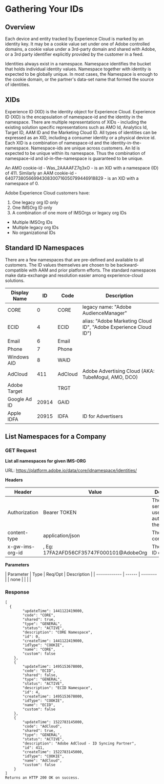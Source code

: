 # Gathering Your IDs

## Overview

Each device and entity tracked by Experience Cloud is marked by an identity key. It may be a cookie value set under one of Adobe controlled domains, a cookie value under a 3rd-party domain and shared with Adobe, or a 3rd party identifier explicitly provided by the customer in a feed. 

Identities always exist in a namespace. Namespace identifies the bucket that holds individual identity values. Namespace together with identity is expected to be globally unique. In most cases, the Namespace is enough to the cookie domain, or the partner's data-set name that formed the source of identities.

## XIDs

Experience ID (XID) is the identity object for Experience Cloud. Experience ID (XID) is the encapsulation of namespace-id and the identity in the namespace. There are multiple representations of XIDs - including the existing solution specific representations such as AMO Id, Analytics Id, Target ID, AAM ID and the Marketing Cloud ID. All types of identities can be expressed as an XID, including a consumer identity or a physical device id. Each XID is a combination of namespace-id and the identity-in-the-namespace. Namespace-ids are unique across customers. An Id is expected to be unique within its namespace. Thus the combination of namespace-id and id-in-the-namespace is guaranteed to be unique.

An AMO cookie-id - Was_2AAAAFZ7q3xO - is an XID with a namespace (ID) of 411.  Similarly an AAM cookie-id - 64077380566994308300716050799446918829 - is an XID with a namespace of 0.

Adobe Experience Cloud customers have:

1. One legacy org ID only
2. One IMSOrg ID only
3. A combination of one more of IMSOrgs or legacy org IDs
  - Multiple IMSOrg IDs
  - Multiple legacy org IDs
  - No organizational IDs

## Standard ID Namespaces

There are a few namespaces that are pre-defined and available to all customers. The ID values themselves are chosen to be backward-compatible with AAM and prior platform efforts. The standard namespaces make data-exchange and resolution easier among experience-cloud solutions.

| Display Name | ID | Code | Description |
| ------------ | -- | ---- | ----------- |
| CORE         | 0  | CORE | legacy name: "Adobe AudienceManager" |
| ECID         | 4  | ECID | alias: "Adobe Marketing Cloud ID", "Adobe Experience Cloud ID") |
| Email        | 6  | Email | &nbsp; |
| Phone        | 7  | Phone | &nbsp; |
| Windows AID  | 8  | WAID | &nbsp; |
| AdCloud    | 411 | AdCloud | Adobe Advertising Cloud (AKA: TubeMogul, AMO, DCO) |
| Adobe Target | &nbsp; | TRGT | &nbsp; |
| Google Ad ID  | 20914 | GAID | &nbsp; |
| Apple IDFA  | 20915 | IDFA | ID for Advertisers |

## List Namespaces for a Company

### GET Request
**List all namespaces for given IMS-ORG**

URL: https://platform.adobe.io/data/core/idnamespace/identities/

**Headers**

| Header        | Value        | Description |
| ------------- | ------------ | ----------- |
| Authorization | Bearer TOKEN | The IMS service token used for authenticating the caller |
| content-type  | application/json | The input content type |
| x-gw-ims-org-id  | <imsOrgId>, Eg: 17FA2AFD56CF35747F000101@AdobeOrg | The IMS Org ID of Client |


**Parameters**

| Parameter     | Type   | Req/Opt  | Description |
| ------------- | ------ | -------- |
| none        |  |  |  |

### Response

```
[
  {
        "updateTime": 1441122419000,
        "code": "CORE",
        "shared": true,
        "type": "GENERAL",
        "status": "ACTIVE",
        "description": "CORE Namespace",
        "id": 0,
        "createTime": 1441122419000,
        "idType": "COOKIE",
        "name": "CORE",
        "custom": false
    },
    {
        "updateTime": 1495153678000,
        "code": "ECID",
        "shared": false,
        "type": "GENERAL",
        "status": "ACTIVE",
        "description": "ECID Namespace",
        "id": 4,
        "createTime": 1495153678000,
        "idType": "COOKIE",
        "name": "ECID",
        "custom": false
    },
    {
        "updateTime": 1522783145000,
        "code": "AdCloud",
        "shared": true,
        "type": "GENERAL",
        "status": "ACTIVE",
        "description": "Adobe AdCloud - ID Syncing Partner",
        "id": 411,
        "createTime": 1522783145000,
        "idType": "COOKIE",
        "name": "AdCloud",
        "custom": false
    }
]
Returns an HTTP 200 OK on success.
```
